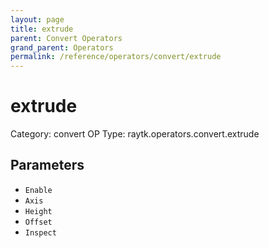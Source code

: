 ```yaml
---
layout: page
title: extrude
parent: Convert Operators
grand_parent: Operators
permalink: /reference/operators/convert/extrude
---
```


# extrude

Category: convert
OP Type: raytk.operators.convert.extrude



## Parameters

* `Enable`
* `Axis`
* `Height`
* `Offset`
* `Inspect`